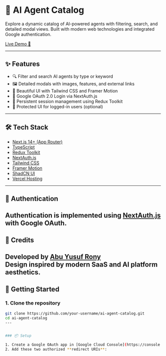 # 🤖 AI Agent Catalog

Explore a dynamic catalog of AI-powered agents with filtering, search, and detailed modal views. Built with modern web technologies and integrated Google authentication.

[Live Demo 🚀](https://ai-agent-catalog-bice.vercel.app/)

---

## ✨ Features

- 🔍 Filter and search AI agents by type or keyword
- 🖼️ Detailed modals with images, features, and external links
- 🎨 Beautiful UI with Tailwind CSS and Framer Motion
- 🔐 Google OAuth 2.0 Login via NextAuth.js
- 🔄 Persistent session management using Redux Toolkit
- 🚫 Protected UI for logged-in users (optional)

---

## 🛠️ Tech Stack

- [Next.js 14+ (App Router)](https://nextjs.org/)
- [TypeScript](https://www.typescriptlang.org/)
- [Redux Toolkit](https://redux-toolkit.js.org/)
- [NextAuth.js](https://next-auth.js.org/)
- [Tailwind CSS](https://tailwindcss.com/)
- [Framer Motion](https://www.framer.com/motion/)
- [ShadCN UI](https://ui.shadcn.com/)
- [Vercel Hosting](https://vercel.com/)

---
## 🔐 Authentication

Authentication is implemented using [NextAuth.js](https://next-auth.js.org/) with Google OAuth.
---
## 🙌 Credits

**Developed by [Abu Yusuf Rony](https://www.linkedin.com/in/abu-yusuf-rony-83859a165/)**  
Design inspired by modern SaaS and AI platform aesthetics.
---

## 🚀 Getting Started

### 1. Clone the repository

```bash
git clone https://github.com/your-username/ai-agent-catalog.git
cd ai-agent-catalog
---


### 📦 Setup

1. Create a Google OAuth app in [Google Cloud Console](https://console.cloud.google.com/apis/credentials)
2. Add these two authorized **redirect URIs**:


